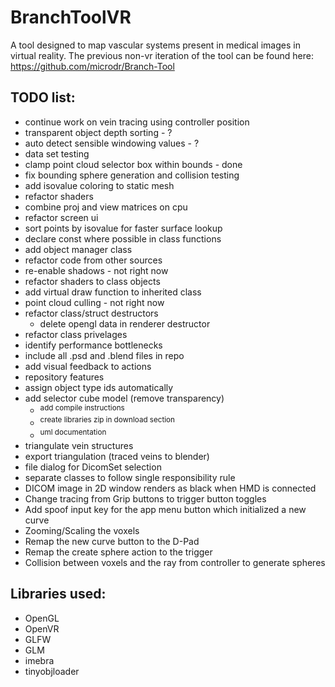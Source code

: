 # BranchToolVR

A tool designed to map vascular systems present in medical images in virtual reality. The previous non-vr iteration of the tool can be found here: https://github.com/microdr/Branch-Tool

## TODO list:
* continue work on vein tracing using controller position
* transparent object depth sorting - ?
* auto detect sensible windowing values - ?
* data set testing
* clamp point cloud selector box within bounds - done
* fix bounding sphere generation and collision testing
* add isovalue coloring to static mesh
* refactor shaders
* combine proj and view matrices on cpu
* refactor screen ui
* sort points by isovalue for faster surface lookup
* declare const where possible in class functions
* add object manager class
* refactor code from other sources
* re-enable shadows - not right now
* refactor shaders to class objects
* add virtual draw function to inherited class
* point cloud culling - not right now
* refactor class/struct destructors
	* delete opengl data in renderer destructor
* refactor class privelages
* identify performance bottlenecks
* include all .psd and .blend files in repo
* add visual feedback to actions
* repository features
* assign object type ids automatically
* add selector cube model (remove transparency)
	* <sup>add compile instructions</sup>
	* <sup>create libraries zip in download section</sup>
	* <sup>uml documentation</sup>
* triangulate vein structures
* export triangulation (traced veins to blender)
* file dialog for DicomSet selection
* separate classes to follow single responsibility rule
* DICOM image in 2D window renders as black when HMD is connected
* Change tracing from Grip buttons to trigger button toggles
* Add spoof input key for the app menu button which initialized a new curve
* Zooming/Scaling the voxels
* Remap the new curve button to the D-Pad
* Remap the create sphere action to the trigger
* Collision between voxels and the ray from controller to generate spheres

## Libraries used:
* OpenGL
* OpenVR
* GLFW
* GLM
* imebra
* tinyobjloader
